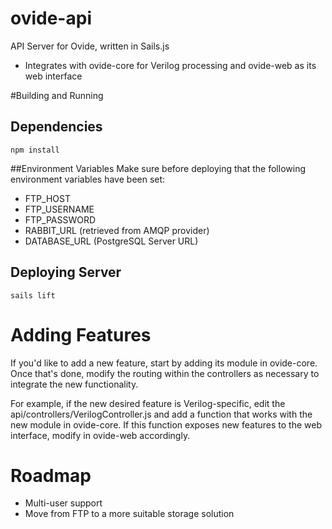 # ovide-api

API Server for Ovide, written in Sails.js

- Integrates with ovide-core for Verilog processing and ovide-web as its web interface

#Building and Running

## Dependencies
```
npm install
```

##Environment Variables
Make sure before deploying that the following environment variables have been set:

- FTP_HOST
- FTP_USERNAME
- FTP_PASSWORD
- RABBIT_URL (retrieved from AMQP provider)
- DATABASE_URL (PostgreSQL Server URL)


## Deploying Server
```
sails lift
```



# Adding Features
If you'd like to add a new feature, start by adding its module in ovide-core. Once that's done, modify the routing within the controllers as necessary to integrate the new functionality. 

For example, if the new desired feature is Verilog-specific, edit the api/controllers/VerilogController.js and add a function that works with the new module in ovide-core. If this function exposes new features to the web interface, modify in ovide-web accordingly.

# Roadmap
- Multi-user support
- Move from FTP to a more suitable storage solution
